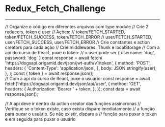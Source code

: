 <h1><b>Redux_Fetch_Challenge</b></h1>
<hr>
// Organize o código em diferentes arquivos com type module
// Crie 2 reducers, token e user
// Ações:
// token/FETCH_STARTED, token/FETCH_SUCCESS, token/FETCH_ERROR
// user/FETCH_STARTED, user/FETCH_SUCCESS, user/FETCH_ERROR
// Crie constantes e action creators para cada ação
// Crie middlewares: Thunk e localStorage
// Com a api do curso de React, puxe o token:
// o user pode ser { username: 'dog', password: 'dog' }
const response = await fetch(
'https://dogsapi.origamid.dev/json/jwt-auth/v1/token',
{
method: 'POST',
headers: {
'Content-Type': 'application/json',
},
body: JSON.stringify(user),
},
);
const { token } = await response.json();
<br>
// Com a api do curso de React, puxe o usuário:
const response = await fetch('https://dogsapi.origamid.dev/json/api/user', {
method: 'GET',
headers: {
Authorization: 'Bearer ' + token,
},
});
const data = await response.json();

// A api deve ir dentro da action creator das funções assíncronas
// Verifique se o token existe, caso exista dispare imediatamente
// a função para puxar o usuário. Se não existir, dispare a
// função para puxar o token e em seguida para puxar o usuário
